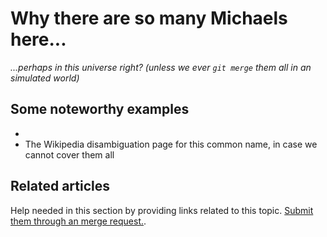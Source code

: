 # Why there are so many Michaels here...

_...perhaps in this universe right? (unless we ever `git merge` them all in an simulated world)_

## Some noteworthy examples

* 
* The Wikipedia disambiguation page for this common name, in case we cannot cover them all

## Related articles

Help needed in this section by providing links related to this topic. [Submit them through an merge request.](../../../CONTRIBUTING.md).
